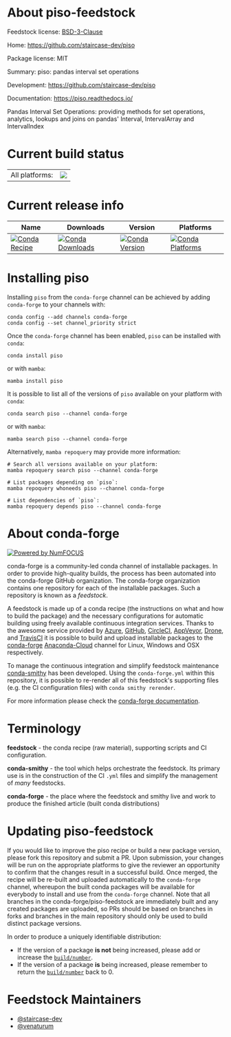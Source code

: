 About piso-feedstock
====================

Feedstock license: [BSD-3-Clause](https://github.com/conda-forge/piso-feedstock/blob/main/LICENSE.txt)

Home: https://github.com/staircase-dev/piso

Package license: MIT

Summary: piso: pandas interval set operations

Development: https://github.com/staircase-dev/piso

Documentation: https://piso.readthedocs.io/

Pandas Interval Set Operations: providing methods for set operations, analytics, lookups and joins on pandas' Interval, IntervalArray and IntervalIndex


Current build status
====================


<table><tr><td>All platforms:</td>
    <td>
      <a href="https://dev.azure.com/conda-forge/feedstock-builds/_build/latest?definitionId=14132&branchName=main">
        <img src="https://dev.azure.com/conda-forge/feedstock-builds/_apis/build/status/piso-feedstock?branchName=main">
      </a>
    </td>
  </tr>
</table>

Current release info
====================

| Name | Downloads | Version | Platforms |
| --- | --- | --- | --- |
| [![Conda Recipe](https://img.shields.io/badge/recipe-piso-green.svg)](https://anaconda.org/conda-forge/piso) | [![Conda Downloads](https://img.shields.io/conda/dn/conda-forge/piso.svg)](https://anaconda.org/conda-forge/piso) | [![Conda Version](https://img.shields.io/conda/vn/conda-forge/piso.svg)](https://anaconda.org/conda-forge/piso) | [![Conda Platforms](https://img.shields.io/conda/pn/conda-forge/piso.svg)](https://anaconda.org/conda-forge/piso) |

Installing piso
===============

Installing `piso` from the `conda-forge` channel can be achieved by adding `conda-forge` to your channels with:

```
conda config --add channels conda-forge
conda config --set channel_priority strict
```

Once the `conda-forge` channel has been enabled, `piso` can be installed with `conda`:

```
conda install piso
```

or with `mamba`:

```
mamba install piso
```

It is possible to list all of the versions of `piso` available on your platform with `conda`:

```
conda search piso --channel conda-forge
```

or with `mamba`:

```
mamba search piso --channel conda-forge
```

Alternatively, `mamba repoquery` may provide more information:

```
# Search all versions available on your platform:
mamba repoquery search piso --channel conda-forge

# List packages depending on `piso`:
mamba repoquery whoneeds piso --channel conda-forge

# List dependencies of `piso`:
mamba repoquery depends piso --channel conda-forge
```


About conda-forge
=================

[![Powered by
NumFOCUS](https://img.shields.io/badge/powered%20by-NumFOCUS-orange.svg?style=flat&colorA=E1523D&colorB=007D8A)](https://numfocus.org)

conda-forge is a community-led conda channel of installable packages.
In order to provide high-quality builds, the process has been automated into the
conda-forge GitHub organization. The conda-forge organization contains one repository
for each of the installable packages. Such a repository is known as a *feedstock*.

A feedstock is made up of a conda recipe (the instructions on what and how to build
the package) and the necessary configurations for automatic building using freely
available continuous integration services. Thanks to the awesome service provided by
[Azure](https://azure.microsoft.com/en-us/services/devops/), [GitHub](https://github.com/),
[CircleCI](https://circleci.com/), [AppVeyor](https://www.appveyor.com/),
[Drone](https://cloud.drone.io/welcome), and [TravisCI](https://travis-ci.com/)
it is possible to build and upload installable packages to the
[conda-forge](https://anaconda.org/conda-forge) [Anaconda-Cloud](https://anaconda.org/)
channel for Linux, Windows and OSX respectively.

To manage the continuous integration and simplify feedstock maintenance
[conda-smithy](https://github.com/conda-forge/conda-smithy) has been developed.
Using the ``conda-forge.yml`` within this repository, it is possible to re-render all of
this feedstock's supporting files (e.g. the CI configuration files) with ``conda smithy rerender``.

For more information please check the [conda-forge documentation](https://conda-forge.org/docs/).

Terminology
===========

**feedstock** - the conda recipe (raw material), supporting scripts and CI configuration.

**conda-smithy** - the tool which helps orchestrate the feedstock.
                   Its primary use is in the construction of the CI ``.yml`` files
                   and simplify the management of *many* feedstocks.

**conda-forge** - the place where the feedstock and smithy live and work to
                  produce the finished article (built conda distributions)


Updating piso-feedstock
=======================

If you would like to improve the piso recipe or build a new
package version, please fork this repository and submit a PR. Upon submission,
your changes will be run on the appropriate platforms to give the reviewer an
opportunity to confirm that the changes result in a successful build. Once
merged, the recipe will be re-built and uploaded automatically to the
`conda-forge` channel, whereupon the built conda packages will be available for
everybody to install and use from the `conda-forge` channel.
Note that all branches in the conda-forge/piso-feedstock are
immediately built and any created packages are uploaded, so PRs should be based
on branches in forks and branches in the main repository should only be used to
build distinct package versions.

In order to produce a uniquely identifiable distribution:
 * If the version of a package **is not** being increased, please add or increase
   the [``build/number``](https://docs.conda.io/projects/conda-build/en/latest/resources/define-metadata.html#build-number-and-string).
 * If the version of a package **is** being increased, please remember to return
   the [``build/number``](https://docs.conda.io/projects/conda-build/en/latest/resources/define-metadata.html#build-number-and-string)
   back to 0.

Feedstock Maintainers
=====================

* [@staircase-dev](https://github.com/staircase-dev/)
* [@venaturum](https://github.com/venaturum/)

